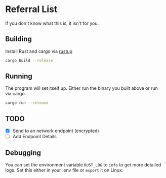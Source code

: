 # Referral List

If you don't know what this is, it isn't for you.

## Building

Install Rust and cargo via [rustup](https://rustup.rs)

```bash
cargo build --release
```

## Running

The program will set itself up. Either run the binary you built above or run
via cargo.

```bash
cargo run --release
```

## TODO

- [X] Send to an network endpoint (encrypted)
- [ ] Add Endpoint Details

## Debugging

You can set the environment variable ``RUST_LOG`` to ``info`` to get more
detailed logs.
Set this either in your .env file or ``export`` it on Linux.

